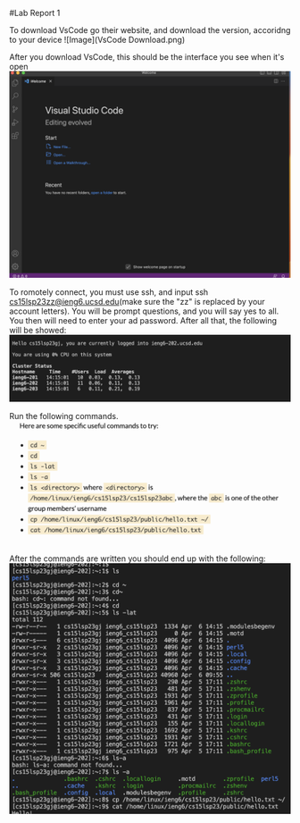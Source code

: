 
#Lab Report 1

To download VsCode go their website, and download the version, accoridng to your device
![Image](VsCode Download.png)

After you download VsCode, this should be the interface you see when it's open
![Image](VsCode.png)

To romotely connect, you must use ssh, and input ssh cs15lsp23zz@ieng6.ucsd.edu(make sure the "zz" is replaced by your account letters). You will be prompt questions, and you will say yes to all. You then will need to enter your ad password. After all that, the following will be showed:
![Image](Login.png)

Run the following commands. 
![Image](PutCommands.png)

After the commands are written you should end up with the following:
![Image](Commands.png)
